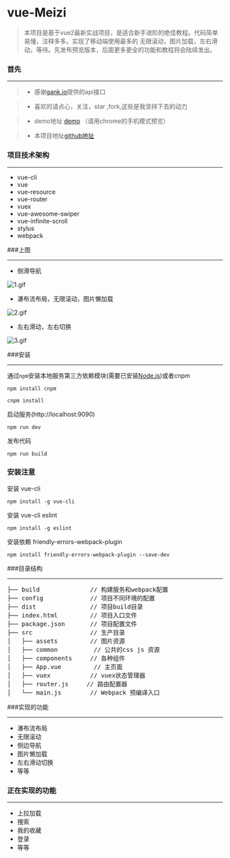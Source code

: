 # vue-Meizi

>  本项目是基于vue2最新实战项目，是适合新手进阶的绝佳教程。代码简单易懂，注释多多。实现了移动端使用最多的 无限滚动，图片加载，左右滑动，等待。先发布预览版本，后面更多更全的功能和教程将会陆续发出。

### 首先

***
>*  感谢[gank.io](http://gank.io/)提供的api接口

>* 喜欢的请点心，关注，star ,fork,这些是我坚持下去的动力

>* demo地址 [demo](http://liangxiaojuan.github.io/meizi/index) （请用chrome的手机模式预览）

>* 本项目地址[github地址](https://github.com/liangxiaojuan/vue-Meizi)






### 项目技术架构
***
*  vue-cli
*  vue
*  vue-resource
*  vue-router
*  vuex
*  vue-awesome-swiper
*  vue-infinite-scroll
*  stylus
*  webpack

###上图
***
* 侧滑导航

![1.gif](http://upload-images.jianshu.io/upload_images/4249223-5f3b13d8a460f340.gif?imageMogr2/auto-orient/strip)

* 瀑布流布局，无限滚动，图片懒加载

![2.gif](http://upload-images.jianshu.io/upload_images/4249223-219e645475534a08.gif?imageMogr2/auto-orient/strip)

* 左右滑动，左右切换

![3.gif](http://upload-images.jianshu.io/upload_images/4249223-81d898b9ac461048.gif?imageMogr2/auto-orient/strip)


###安装
***
通过`npm`安装本地服务第三方依赖模块(需要已安装[Node.js](https://nodejs.org/))或者cnpm

```
npm install cnpm
```
```
cnpm install
```
启动服务(http://localhost:9090)

```
npm run dev
```
发布代码

```
npm run build
```
### 安装注意
安装 vue-cli
```
npm install -g vue-cli
```
安装 vue-cli eslint
```
npm install -g eslint
```
 安装依赖 friendly-errors-webpack-plugin

```
npm install friendly-errors-webpack-plugin --save-dev
```
###目录结构
***
<pre>
├── build              // 构建服务和webpack配置
├── config             // 项目不同环境的配置
├── dist               // 项目build目录
├── index.html         // 项目入口文件
├── package.json       // 项目配置文件
├── src                // 生产目录
│   ├── assets         // 图片资源
│   ├── common          // 公共的css js 资源
│   ├── components     // 各种组件
│   ├── App.vue         // 主页面 
│   ├── vuex           // vuex状态管理器
│   ├── router.js     // 路由配置器
│   └── main.js        // Webpack 预编译入口
</pre>

###实现的功能
***
* 瀑布流布局
* 无限滚动
* 侧边导航
* 图片懒加载
* 左右滑动切换
* 等等

### 正在实现的功能
***
* 上拉加载
*  搜索
*  我的收藏
*  登录
*  等等

